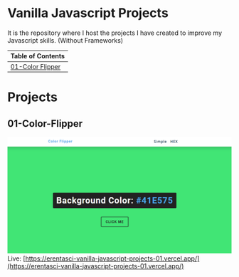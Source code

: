 # Vanilla Javascript Projects

It is the repository where I host the projects I have created to improve my Javascript skills. (Without Frameworks)


| Table of Contents                          |
| ------------------------------------------ |
| [01-Color Flipper](#01-color-flipper)      |


# Projects 

## 01-Color-Flipper
![screenshot](./01-color-flipper/img/screenshot.png)
Live: [https://erentasci-vanilla-javascript-projects-01.vercel.app/](https://erentasci-vanilla-javascript-projects-01.vercel.app/)

